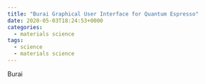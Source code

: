 ```yaml
---
title: "Burai Graphical User Interface for Quantum Espresso"
date: 2020-05-03T18:24:53+0000
categories:
  - materials science
tags:
  - science
  - materials science
---
```


Burai

[jekyll-docs]: https://jekyllrb.com/docs/home
[jekyll-gh]:   https://github.com/jekyll/jekyll
[jekyll-talk]: https://talk.jekyllrb.com/
